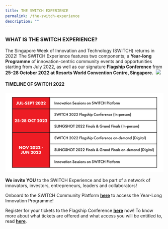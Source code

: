 ```yaml
---
title: THE SWITCH EXPERIENCE
permalink: /the-switch-experience
description: ""
---
```

### **WHAT IS THE SWITCH EXPERIENCE?**
The Singapore Week of Innovation and Technology (SWITCH) returns in 2022! The SWITCH Experience features two components; a **Year-long Programme** of innovation-centric community events and opportunities starting from July 2022, as well as our signature **Flagship Conference** from **25–28 October 2022 at Resorts World Convention Centre, Singapore.** 
![](/images/SWITCH%202022%20Landing%20Page/SWITCH%20Components%20Infographic%20(2400%20×%201600%20px).png)
#### **TIMELINE OF SWITCH 2022**
![](/images/SWITCH%202022%20Landing%20Page/Copy%20of%20SWITCH%20Timeline.png)

**We invite YOU** to the SWITCH Experience and be part of a network of innovators, investors, entrepreneurs, leaders and collaborators! 

Onboard to the SWITCH Community Platform **[here](https://form.gov.sg/#!/624d5568045bce00127c096c)** to access the Year-Long Innovation Programme! 

Register for your tickets to the Flagship Conference **[here](https://community.switchsg.org/register)** now! 
To know more about what tickets are offered and what access you will be entitled to, read **[here](https://enterprisesg-switch-staging.netlify.app/tickets)**.